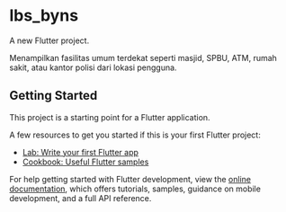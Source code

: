 # lbs_byns

A new Flutter project.

Menampilkan fasilitas umum terdekat seperti masjid, SPBU, ATM, rumah sakit, atau kantor polisi dari lokasi pengguna.

## Getting Started

This project is a starting point for a Flutter application.

A few resources to get you started if this is your first Flutter project:

- [Lab: Write your first Flutter app](https://docs.flutter.dev/get-started/codelab)
- [Cookbook: Useful Flutter samples](https://docs.flutter.dev/cookbook)

For help getting started with Flutter development, view the
[online documentation](https://docs.flutter.dev/), which offers tutorials,
samples, guidance on mobile development, and a full API reference.
